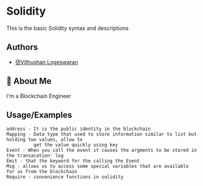 
# Solidity

This is the basic Solidity syntax and descriptions 


## Authors

- [@Vithushan Logeswaran](https://github.com/Dev-Vithushan)



## 🚀 About Me
I'm a Blockchain Engineer 


## Usage/Examples

```solidity
address - It is the public identity in the blockchain
Mapping - Data type that used to store information similar to list but holding two values, allow to
          get the value quickly using key
Event - When you call the event it causes the argments to be stored in the transacation' log 
Emit - that the keyword for the calling the Event
Msg - allows us to access some special variables that are available for us from the blockchain
Require - convenience functions in solidity
```

